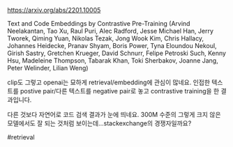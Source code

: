 https://arxiv.org/abs/2201.10005

Text and Code Embeddings by Contrastive Pre-Training (Arvind Neelakantan, Tao Xu, Raul Puri, Alec Radford, Jesse Michael Han, Jerry Tworek, Qiming Yuan, Nikolas Tezak, Jong Wook Kim, Chris Hallacy, Johannes Heidecke, Pranav Shyam, Boris Power, Tyna Eloundou Nekoul, Girish Sastry, Gretchen Krueger, David Schnurr, Felipe Petroski Such, Kenny Hsu, Madeleine Thompson, Tabarak Khan, Toki Sherbakov, Joanne Jang, Peter Welinder, Lilian Weng)

clip도 그렇고 openai는 묘하게 retrieval/embedding에 관심이 많네요. 인접한 텍스트를 postive pair/다른 텍스트를 negative pair로 놓고 contrastive training을 한 결과입니다.

다른 것보다 자연어로 코드 검색 결과가 눈에 띄네요. 300M 수준의 그렇게 크지 않은 모델에서도 잘 되는 것처럼 보이는데...stackexchange의 경쟁자일까요?

#retrieval 